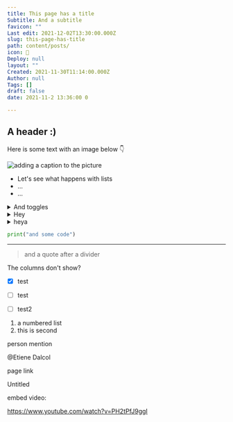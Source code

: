 ```yaml
---
title: This page has a title
Subtitle: And a subtitle
favicon: ""
Last edit: 2021-12-02T13:30:00.000Z
slug: this-page-has-title
path: content/posts/
icon: 🥰
Deploy: null
layout: ""
Created: 2021-11-30T11:14:00.000Z
Author: null
Tags: []
draft: false
date: 2021-11-2 13:36:00 0

---
```



## A header :) 
Here is some text with an image below 👇



![adding a caption to the picture](https://s3.us-west-2.amazonaws.com/secure.notion-static.com/dfaf50d5-439f-4e58-933f-0d8982555f6d/21.png?X-Amz-Algorithm=AWS4-HMAC-SHA256&X-Amz-Content-Sha256=UNSIGNED-PAYLOAD&X-Amz-Credential=AKIAT73L2G45EIPT3X45%2F20211202%2Fus-west-2%2Fs3%2Faws4_request&X-Amz-Date=20211202T133606Z&X-Amz-Expires=3600&X-Amz-Signature=28e9fbe3ab7dc3542a36028b5807a45c69b89dd4423a5add53767d274ae6ef78&X-Amz-SignedHeaders=host&x-id=GetObject)


* Let's see what happens with lists
* ...
* ...




<details><summary>And toggles</summary>hey


</details><details><summary>Hey</summary></details><details><summary>heya</summary></details>


```python
print("and some code")
```


---


> and a quote after a divider










The columns don't show?





- [x] test
- [ ] test
- [ ] test2


<!-- This block is not supported by Notion API yet. -->
<!-- This block is not supported by Notion API yet. -->
<!-- This block is not supported by Notion API yet. -->
<!-- This block is not supported by Notion API yet. -->

1. a numbered list
1. this is second


person mention

@Etiene Dalcol 

page link

Untitled 





embed video:

https://www.youtube.com/watch?v=PH2tPfJ9ggI
